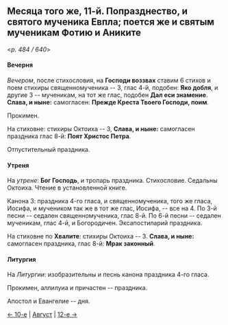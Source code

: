 
## Месяца того же, 11-й. Попразднество, и святого мученика Евпла; поется же и святым мученикам Фотию и Аниките

<*p. 484 / 640*>

#### Вечерня

*Вечером*, после стихословия, на **Господи воззвах** ставим 6 стихов и поем стихиры священномученика -- 3, 
глас 4-й, подобен: **Яко добля**, и другие 3 -- мученикам, на тот же глас, подобен **Дал еси знамение**.
**Слава, и ныне:** самогласен: **Прежде Креста Твоего Господи, поим**.

Прокимен.

На стиховне: стихиры Октоиха -- 3, **Слава, и ныне:** самогласен праздника глас 8-й: **Поят Христос Петра**.

Отпустительный праздника.

#### Утреня

На *утрене*: **Бог Господь**, и тропарь праздника. 
Стихословие. Седальны Октоиха. Чтение в установленной книге.

Канона 3: праздника 4-го гласа, и священномученика, того же гласа, Иосифа,
и мучеником так же в тот же глас, Иосифа, -- все на 4.
По 3-й песни -- седален священномученика, глас 8-й.
По 6-й песни -- седален мученикам, глас 4-й, и Богородичен.
Эксапостиларий праздника.

На стиховне по **Хвалите**: стихиры Октоиха -- 3. 
**Слава, и ныне:** самогласен праздника, глас 8-й: **Мрак законный**.

#### Литургия

На *Литургии*: изобразительны и песнь канона праздника 4-го гласа. 

Прокимен, аллилуиа и причастен -- праздника. 
 
Апостол и Евангелие -- дня.

[← 10-е](08_10_EUR.ru.md) | [Август](README.md#11-й) | [12-е →](08_12_EUR.ru.md)
